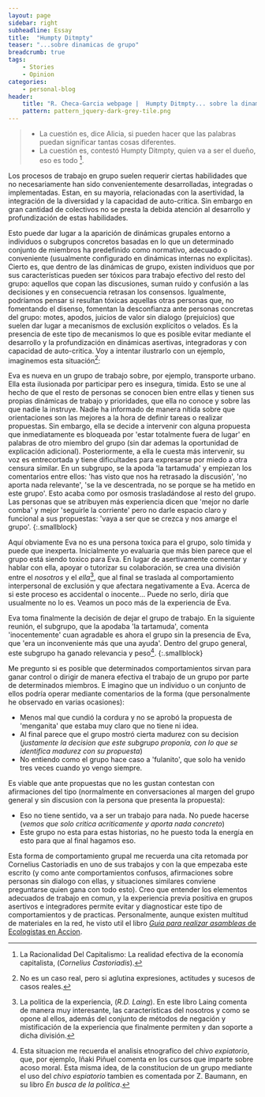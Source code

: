 ```yaml
---
layout: page
sidebar: right
subheadline: Essay
title:  "Humpty Ditmpty"
teaser: "...sobre dinamicas de grupo"
breadcrumb: true
tags:
    - Stories
    - Opinion
categories:
    - personal-blog
header:
    title: "R. Checa-Garcia webpage |  Humpty Ditmpty... sobre la dinamica grupal"
    pattern: pattern_jquery-dark-grey-tile.png
---
```


> - La cuestión es, dice Alicia, si pueden hacer que las palabras puedan significar tantas cosas diferentes.
> - La cuestión es, contestó Humpty  Ditmpty, quien va a ser el dueño, eso es todo [^1].
>



Los procesos de trabajo en grupo suelen requerir ciertas habilidades que no
necesariamente han sido convenientemente desarrolladas, integradas o implementadas.
Estan, en su mayoria, relacionadas con la asertividad, la integración de la diversidad y
la capacidad de auto-critica. Sin embargo en gran cantidad de colectivos no se
presta la debida atención al desarrollo y profundización de estas habilidades.

Esto puede dar lugar a la aparición de dinámicas grupales entorno
a individuos o subgrupos concretos basadas en lo que un determinado conjunto
de miembros ha predefinido como normativo, adecuado
o conveniente (usualmente configurado en dinámicas internas no explicitas).
Cierto es, que dentro de las dinámicas de grupo, existen individuos que
por sus características pueden ser tóxicos para trabajo efectivo del resto del grupo:
aquellos que copan las discusiones, suman ruido y confusión a las decisiones y en
consecuencia retrasan los consensos. Igualmente, podríamos pensar si resultan tóxicas
aquellas otras personas que, no fomentando el disenso, fomentan la desconfianza ante
personas concretas del grupo: motes, apodos, juicios de valor sin dialogo (prejuicios) que
suelen dar lugar a mecanismos de exclusión explícitos o velados. Es la presencia de este
tipo de mecanismos lo que es posible evitar mediante el desarrollo y la profundización
en dinámicas asertivas, integradoras y con capacidad de auto-critica. Voy a intentar ilustrarlo con un ejemplo, imaginemos esta situación[^3]:


Eva es nueva en un grupo de trabajo sobre, por ejemplo, transporte urbano. Ella esta ilusionada por participar pero es insegura, tímida. Esto se une al hecho de que el resto de personas se conocen bien entre ellas y tienen sus propias dinámicas de trabajo y prioridades, que ella no conoce y sobre las que nadie la instruye. Nadie ha informado de manera nítida sobre que orientaciones son las mejores a la hora de definir tareas o realizar propuestas. Sin embargo, ella se decide a intervenir con alguna propuesta que inmediatamente es bloqueada por
'estar totalmente fuera de lugar' en palabras de otro miembro del grupo (sin dar ademas la oportunidad de explicación adicional). Posteriormente, a ella le cuesta más intervenir, su voz es entrecortada y tiene dificultades para expresarse por miedo a otra censura similar. En un subgrupo, se la apoda 'la tartamuda' y empiezan los comentarios entre ellos:
'has visto que nos ha retrasado la discusión', 'no aporta nada relevante', 'se la ve descentrada, no se porque se ha metido en este grupo'. Esto acaba como por osmosis trasladándose al resto del grupo. Las personas que se atribuyen más experiencia dicen que 'mejor no darle comba' y mejor 'seguirle la corriente' pero no darle espacio claro y
funcional a sus propuestas: 'vaya a ser que se crezca y nos amarge el grupo'.
{:.smallblock}

Aquí obviamente Eva no es una persona toxica para el grupo, solo tímida y puede que inexperta. Inicialmente yo evaluaria que más bien parece que el grupo está siendo toxico para Eva. En lugar de asertivamente comentar y hablar con ella, apoyar o tutorizar su colaboración, se crea una división entre el *nosotros* y el *ella*[^2], que al final se traslada al comportamiento interpersonal de exclusión y que afectara negativamente a Eva. Acerca de si este proceso es accidental o inocente... Puede no serlo, diría que usualmente no lo es. Veamos un poco más de la experiencia de Eva.

Eva toma finalmente la decisión de dejar el grupo de trabajo. En la siguiente reunión,
el subgrupo, que la apodaba 'la tartamuda', comenta 'inocentemente' cuan
agradable es ahora el grupo sin la presencia de Eva, que 'era un inconveniente más que
una ayuda'. Dentro del grupo general, este subgrupo ha ganado relevancia y peso[^4].
{:.smallblock}

Me pregunto si es posible que determinados comportamientos sirvan para ganar control o dirigir de manera efectiva el trabajo de un grupo por parte de determinados miembros. E imagino que un individuo o un conjunto de ellos podría operar mediante comentarios de la forma (que personalmente he observado en varias ocasiones):

- Menos mal que cundió la cordura y no se aprobó la propuesta de 'menganita' que estaba muy claro que no tiene ni idea.
- Al final parece que el grupo mostró cierta madurez con su decision (*justamente la decision que este subgrupo proponía, con lo que se identifica madurez con su propuesta*)
- No entiendo como el grupo hace caso a 'fulanito', que solo ha venido tres veces cuando yo vengo siempre.

Es viable que ante propuestas que no les gustan contestan con afirmaciones del tipo (normalmente en conversaciones al margen del grupo general y sin discusion con la persona que presenta la propuesta):

- Eso no tiene sentido, va a ser un trabajo para nada. No puede hacerse (*vemos que solo critica acriticamente y aporta nada concreto*)
- Este grupo no esta para estas historias, no he puesto toda la energía en esto para que al final hagamos eso.

Esta forma de comportamiento grupal me recuerda una cita retomada por Cornelius Castoriadis en uno de sus trabajos y con la que empezaba este escrito (y como ante comportamientos confusos, afirmaciones sobre personas sin dialogo con ellas, y situaciones similares conviene preguntarse quien gana con todo esto). Creo que entender los elementos adecuados de trabajo en comun, y la experiencia previa positiva en grupos asertivos e integradores permite evitar y diagnosticar este tipo de comportamientos y de practicas. Personalmente,  aunque existen multitud de materiales en la red, he visto util el libro [*Guia para realizar asambleas* de Ecologistas en Accion](https://tienda.ecologistasenaccion.org/editorial/1152-libro-guia-para-realizar-asambleas.html).


[^1]: La Racionalidad Del Capitalismo: La realidad efectiva de la economía capitalista, (*Cornelius Castoriadis*).
[^2]: La politica de la experiencia, (*R.D. Laing*). En este libro Laing comenta de manera muy interesante, las características del nosotros y como se opone al ellos, además del conjunto de métodos de negación y mistificación de la experiencia que finalmente permiten y dan soporte a dicha división.
[^3]: No es un caso real, pero si aglutina expresiones, actitudes y sucesos de casos reales.
[^4]: Esta situacion me recuerda el analisis etnografico del *chivo expiatorio*, que, por ejemplo, Iñaki Piñuel comenta en los cursos que imparte sobre acoso moral. Esta misma idea, de la constitucion de un grupo mediante el uso del *chivo espiatorio* tambien es comentada por Z. Baumann, en su libro *En busca de la politica*.
